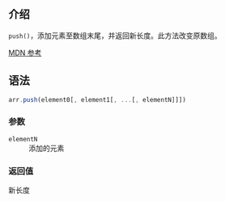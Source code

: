 ## 介绍

`push()`，添加元素至数组末尾，并返回新长度。此方法改变原数组。

[MDN 参考](https://developer.mozilla.org/zh-CN/docs/Web/JavaScript/Reference/Global_Objects/Array/push)

## 语法

```js
arr.push(element0[, element1[, ...[, elementN]]])
```

### 参数

<dl>
  <dt><code>elementN</code></dt>
  <dd>添加的元素</dd>
</dl>

### 返回值

新长度
